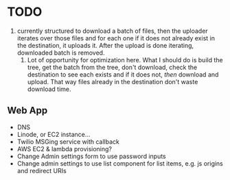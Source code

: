 # TODO

1. currently structured to download a batch of files, then the uploader iterates over those files and for each one if it does not already exist in the destination, it uploads it. After the upload is done iterating, downloaded batch is removed.
   1. Lot of opportunity for optimization here. What I should do is build the tree, get the batch from the tree, don't download, check the destination to see each exists and if it does not, _then_ download and upload. That way files already in the destination don't waste download time.

## Web App

- DNS
- Linode, or EC2 instance...
- Twilio MSGing service with callback
- AWS EC2 & lambda provisioning?
- Change Admin settings form to use password inputs
- Change admin settings to use list component for list items, e.g. js origins and redirect URIs
